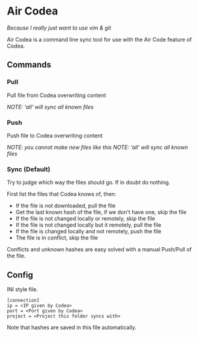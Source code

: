 # Air Codea
_Because I really just want to use vim & git_

Air Codea is a command line sync tool for use with the Air Code feature of Codea.


## Commands

### Pull
Pull file from Codea overwriting content

_NOTE: 'all' will sync all known files_

### Push
Push file to Codea overwriting content

_NOTE: you cannot make new files like this_
_NOTE: 'all' will sync all known files_

### Sync (Default)
Try to judge which way the files should go. If in doubt do nothing.

First list the files that Codea knows of, then:
- If the file is not downloaded, pull the file
- Get the last known hash of the file, if we don't have one, skip the file
- If the file is not changed locally or remotely, skip the file
- If the file is not changed locally but it remotely, pull the file
- If the file is changed locally and not remotely, push the file
- The file is in conflict, skip the file

Conflicts and unknown hashes are easy solved with a manual Push/Pull of the file.


## Config
INI style file.

    [connection]
    ip = <IP given by Codea>
    port = <Port given by Codea>
    project = <Project this folder syncs with>

Note that hashes are saved in this file automatically.
